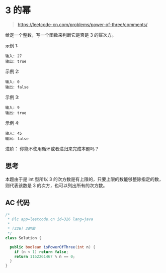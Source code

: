 # 3 的幂

> https://leetcode-cn.com/problems/power-of-three/comments/

给定一个整数，写一个函数来判断它是否是 3 的幂次方。

示例 1:

```
输入: 27
输出: true
```

示例 2:

```
输入: 0
输出: false
```

示例 3:

```
输入: 9
输出: true
```

示例 4:

```
输入: 45
输出: false
```

进阶：
你能不使用循环或者递归来完成本题吗？

## 思考

本题由于是 int 型所以 3 的次方数是有上限的，只要上限的数能够整除指定的数，则代表该数是 3 的次方，也可以列出所有的次方数。

## AC 代码

```java
/*
 * @lc app=leetcode.cn id=326 lang=java
 *
 * [326] 3的幂
 */
class Solution {

  public boolean isPowerOfThree(int n) {
    if (n < 1) return false;
    return 1162261467 % n == 0;
  }
}

```
